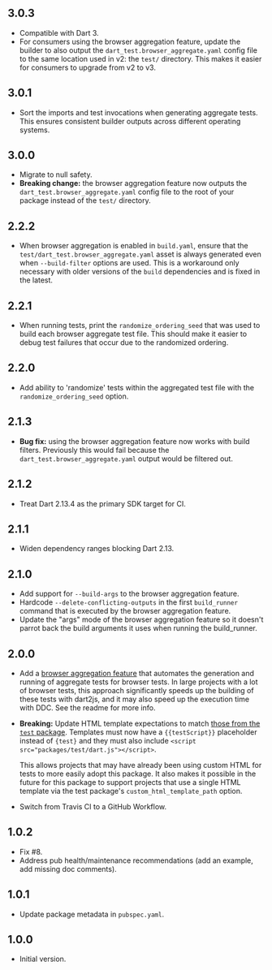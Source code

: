 ## 3.0.3

- Compatible with Dart 3.
- For consumers using the browser aggregation feature, update the builder to
also output the `dart_test.browser_aggregate.yaml` config file to the same
location used in v2: the `test/` directory. This makes it easier for consumers
to upgrade from v2 to v3.

## 3.0.1

- Sort the imports and test invocations when generating aggregate tests. This
ensures consistent builder outputs across different operating systems.

## 3.0.0

- Migrate to null safety.
- **Breaking change:** the browser aggregation feature now outputs the
`dart_test.browser_aggregate.yaml` config file to the root of your package
instead of the `test/` directory.

## 2.2.2

- When browser aggregation is enabled in `build.yaml`, ensure that the
`test/dart_test.browser_aggregate.yaml` asset is always generated even when
`--build-filter` options are used. This is a workaround only necessary with
older versions of the `build` dependencies and is fixed in the latest.

## 2.2.1

- When running tests, print the `randomize_ordering_seed` that was used to build
each browser aggregate test file. This should make it easier to debug test
failures that occur due to the randomized ordering.

## 2.2.0

- Add ability to 'randomize' tests within the aggregated test file with the
`randomize_ordering_seed` option.

## 2.1.3

- **Bug fix:** using the browser aggregation feature now works with build
filters. Previously this would fail because the
`dart_test.browser_aggregate.yaml` output would be filtered out.

## 2.1.2

- Treat Dart 2.13.4 as the primary SDK target for CI.

## 2.1.1

- Widen dependency ranges blocking Dart 2.13.

## 2.1.0

- Add support for `--build-args` to the browser aggregation feature.
- Hardcode `--delete-conflicting-outputs` in the first `build_runner` command
that is executed by the browser aggregation feature.
- Update the "args" mode of the browser aggregation feature so it doesn't
parrot back the build arguments it uses when running the build_runner.

## 2.0.0

[browser-aggregation]: /README.md#aggregating-browser-tests
[test-package-custom-html]: https://github.com/dart-lang/test/tree/master/pkgs/test#running-tests-with-custom-html

- Add a [browser aggregation feature][browser-aggregation] that automates the
generation and running of aggregate tests for browser tests. In large projects
with a lot of browser tests, this approach significantly speeds up the building
of these tests with dart2js, and it may also speed up the execution time with
DDC. See the readme for more info.

- **Breaking:** Update HTML template expectations to match [those from the `test` package][test-package-custom-html].
Templates must now have a `{{testScript}}` placeholder instead of `{test}` and
they must also include `<script src="packages/test/dart.js"></script>`.

    This allows projects that may have already been using custom HTML for tests
    to more easily adopt this package. It also makes it possible in the future
    for this package to support projects that use a single HTML template via the
    test package's `custom_html_template_path` option.

- Switch from Travis CI to a GitHub Workflow.

## 1.0.2

- Fix #8.
- Address pub health/maintenance recommendations (add an example, add missing
  doc comments).

## 1.0.1

- Update package metadata in `pubspec.yaml`.

## 1.0.0

- Initial version.
